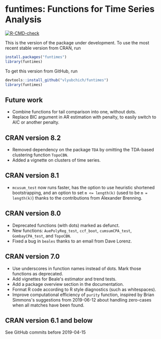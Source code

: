 # funtimes: Functions for Time Series Analysis

[![R-CMD-check](https://github.com/vlyubchich/funtimes/actions/workflows/R-CMD-check.yaml/badge.svg)](https://github.com/vlyubchich/funtimes/actions/workflows/R-CMD-check.yaml)

This is the version of the package under development. To use the most recent stable version from CRAN, run
```r
install.packages("funtimes")
library(funtimes)
```

To get this version from GitHub, run
```r
devtools::install_github("vlyubchich/funtimes")
library(funtimes)
```

## Future work

-   Combine functions for tail comparison into one, without dots.
-   Replace BIC argument in AR estimation with penalty, to easily switch to AIC or another penalty.

## CRAN version 8.2

- Removed dependency on the package `TDA` by omitting the TDA-based clustering function `TopoCBN`.
- Added a vignette on clusters of time series.

## CRAN version 8.1

- `mcusum_test` now runs faster, has the option to use heuristic shortened bootstrapping, and an option to set `m <= length(k)` (used to be `m = length(k)`) thanks to the contributions from Alexander Brenning.

## CRAN version 8.0

-   Deprecated functions (with dots) marked as defunct. <!-- https://devguide.ropensci.org/evolution.html  -->
-   New functions: `AuePolyReg_test`, `ccf_boot`, `cumsumCPA_test`, `GombayCPA_test`, and `TopoCBN`.
-   Fixed a bug in `beales` thanks to an email from Dave Lorenz.

## CRAN version 7.0

-   Use underscores in function names instead of dots. Mark those functions as deprecated. <!-- https://mirai-solutions.ch/news/2017/12/05/roxygen2-deprecate/ https://devguide.ropensci.org/evolution.html -->
-   Add vignettes for Beale's estimator and trend tests.
-   Add a package overview section in the documentation.
-   Format R code according to R style diagnostics (such as whitespaces).
-   Improve computational efficiency of `purity` function, inspired by Brian Simmons's suggestions from 2019-06-12 about handling zero-cases when all matches have been found.

## CRAN version 6.1 and below

See GitHub commits before 2019-04-15
